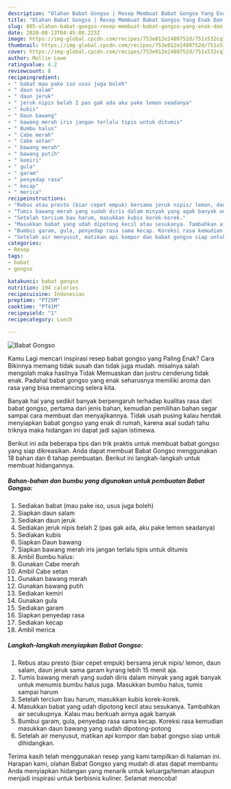 ```yaml
---
description: "Olahan Babat Gongso | Resep Membuat Babat Gongso Yang Enak Dan Lezat"
title: "Olahan Babat Gongso | Resep Membuat Babat Gongso Yang Enak Dan Lezat"
slug: 805-olahan-babat-gongso-resep-membuat-babat-gongso-yang-enak-dan-lezat
date: 2020-08-13T04:45:08.223Z
image: https://img-global.cpcdn.com/recipes/753e012e2480752d/751x532cq70/babat-gongso-foto-resep-utama.jpg
thumbnail: https://img-global.cpcdn.com/recipes/753e012e2480752d/751x532cq70/babat-gongso-foto-resep-utama.jpg
cover: https://img-global.cpcdn.com/recipes/753e012e2480752d/751x532cq70/babat-gongso-foto-resep-utama.jpg
author: Mollie Lowe
ratingvalue: 4.2
reviewcount: 8
recipeingredient:
- " babat mau pake iso usus juga boleh"
- " daun salam"
- " daun jeruk"
- " jeruk nipis belah 2 pas gak ada aku pake lemon seadanya"
- " kubis"
- " Daun bawang"
- " bawang merah iris jangan terlalu tipis untuk ditumis"
- " Bumbu halus"
- " Cabe merah"
- " Cabe setan"
- " bawang merah"
- " bawang putih"
- " kemiri"
- " gula"
- " garam"
- " penyedap rasa"
- " kecap"
- " merica"
recipeinstructions:
- "Rebus atau presto (biar cepet empuk) bersama jeruk nipis/ lemon, daun salam, daun jeruk sama garam kyrang lebih 15 menit aja."
- "Tumis bawang merah yang sudah diris dalam minyak yang agak banyak untuk menumis bumbu halus juga. Masukkan bumbu halus, tumis sampai harum"
- "Setelah tercium bau harum, masukkan kubis korek-korek."
- "Masukkan babat yang udah dipotong kecil atau sesukanya. Tambahkan air secukupnya. Kalau mau berkuah airnya agak banyak"
- "Bumbui garam, gula, penyedap rasa sama kecap. Koreksi rasa kemudian masukkan daun bawang yang sudah dipotong-potong"
- "Setelah air menyusut, matikan api kompor dan babat gongso siap untuk dihidangkan."
categories:
- Resep
tags:
- babat
- gongso

katakunci: babat gongso 
nutrition: 194 calories
recipecuisine: Indonesian
preptime: "PT25M"
cooktime: "PT41M"
recipeyield: "1"
recipecategory: Lunch

---
```



![Babat Gongso](https://img-global.cpcdn.com/recipes/753e012e2480752d/751x532cq70/babat-gongso-foto-resep-utama.jpg)

Kamu Lagi mencari inspirasi resep babat gongso yang Paling Enak? Cara Bikinnya memang tidak susah dan tidak juga mudah. misalnya salah mengolah maka hasilnya Tidak Memuaskan dan justru cenderung tidak enak. Padahal babat gongso yang enak seharusnya memiliki aroma dan rasa yang bisa memancing selera kita.



Banyak hal yang sedikit banyak berpengaruh terhadap kualitas rasa dari babat gongso, pertama dari jenis bahan, kemudian pemilihan bahan segar sampai cara membuat dan menyajikannya. Tidak usah pusing kalau hendak menyiapkan babat gongso yang enak di rumah, karena asal sudah tahu triknya maka hidangan ini dapat jadi sajian istimewa.


Berikut ini ada beberapa tips dan trik praktis untuk membuat babat gongso yang siap dikreasikan. Anda dapat membuat Babat Gongso menggunakan 18 bahan dan 6 tahap pembuatan. Berikut ini langkah-langkah untuk membuat hidangannya.

<!--inarticleads1-->

##### Bahan-bahan dan bumbu yang digunakan untuk pembuatan Babat Gongso:

1. Sediakan  babat (mau pake iso, usus juga boleh)
1. Siapkan  daun salam
1. Sediakan  daun jeruk
1. Sediakan  jeruk nipis belah 2 (pas gak ada, aku pake lemon seadanya)
1. Sediakan  kubis
1. Siapkan  Daun bawang
1. Siapkan  bawang merah iris jangan terlalu tipis untuk ditumis
1. Ambil  Bumbu halus:
1. Gunakan  Cabe merah
1. Ambil  Cabe setan
1. Gunakan  bawang merah
1. Gunakan  bawang putih
1. Sediakan  kemiri
1. Gunakan  gula
1. Sediakan  garam
1. Siapkan  penyedap rasa
1. Sediakan  kecap
1. Ambil  merica




<!--inarticleads2-->

##### Langkah-langkah menyiapkan Babat Gongso:

1. Rebus atau presto (biar cepet empuk) bersama jeruk nipis/ lemon, daun salam, daun jeruk sama garam kyrang lebih 15 menit aja.
1. Tumis bawang merah yang sudah diris dalam minyak yang agak banyak untuk menumis bumbu halus juga. Masukkan bumbu halus, tumis sampai harum
1. Setelah tercium bau harum, masukkan kubis korek-korek.
1. Masukkan babat yang udah dipotong kecil atau sesukanya. Tambahkan air secukupnya. Kalau mau berkuah airnya agak banyak
1. Bumbui garam, gula, penyedap rasa sama kecap. Koreksi rasa kemudian masukkan daun bawang yang sudah dipotong-potong
1. Setelah air menyusut, matikan api kompor dan babat gongso siap untuk dihidangkan.




Terima kasih telah menggunakan resep yang kami tampilkan di halaman ini. Harapan kami, olahan Babat Gongso yang mudah di atas dapat membantu Anda menyiapkan hidangan yang menarik untuk keluarga/teman ataupun menjadi inspirasi untuk berbisnis kuliner. Selamat mencoba!
